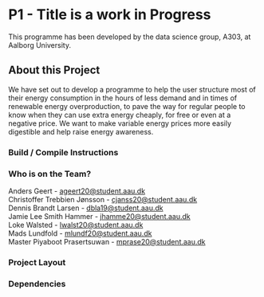 # P1 - Title is a work in Progress
This programme has been developed by the data science group, A303, at Aalborg University.

## About this Project
We have set out to develop a programme to help the user structure most of their energy consumption in the hours of less demand and in times of renewable energy overproduction, to pave the way for regular people to know when they can use extra energy cheaply, for free or even at a negative price. We want to make variable energy prices more easily digestible and help raise energy awareness.

### Build / Compile Instructions


### Who is on the Team?
Anders Geert - ageert20@student.aau.dk\
Christoffer Trebbien Jønsson - cjanss20@student.aau.dk\
Dennis Brandt Larsen - dbla19@student.aau.dk\
Jamie Lee Smith Hammer - jhamme20@student.aau.dk\
Loke Walsted - lwalst20@student.aau.dk\
Mads Lundfold - mlundf20@student.aau.dk\
Master Piyaboot Prasertsuwan - mprase20@student.aau.dk

### Project Layout


### Dependencies
